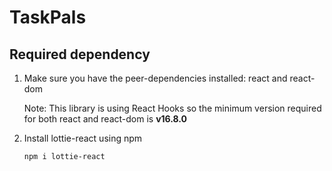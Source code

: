 # TaskPals 

## Required dependency
1. Make sure you have the peer-dependencies installed: react and react-dom

   Note: This library is using React Hooks so the minimum version required for both react and react-dom is **v16.8.0**

2. Install lottie-react using npm
  
    ```sh
    npm i lottie-react
    ```
